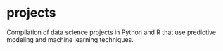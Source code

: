 # projects
Compilation of data science projects in Python and R that use predictive modeling and machine learning techniques.
